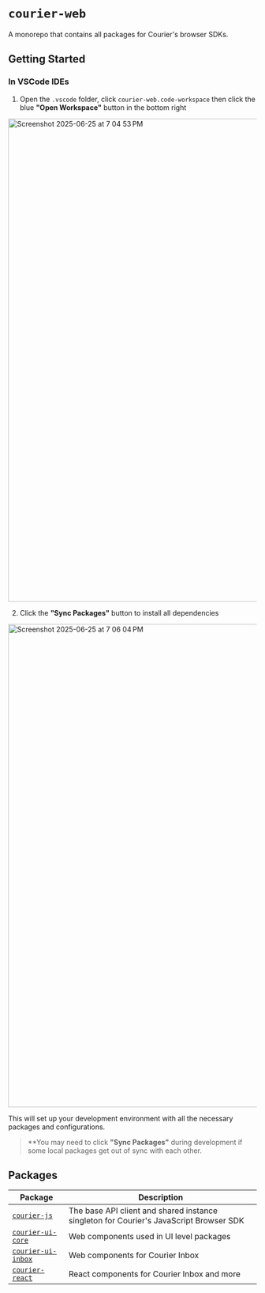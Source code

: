 # `courier-web`

A monorepo that contains all packages for Courier's browser SDKs.

## Getting Started

### In VSCode IDEs

1. Open the `.vscode` folder, click `courier-web.code-workspace` then click the blue **"Open Workspace"** button in the bottom right
<img width="977" alt="Screenshot 2025-06-25 at 7 04 53 PM" src="https://github.com/user-attachments/assets/0d7d1a5f-6664-4b9f-8071-26d1e7521cba" />

2. Click the **"Sync Packages"** button to install all dependencies
<img width="977" alt="Screenshot 2025-06-25 at 7 06 04 PM" src="https://github.com/user-attachments/assets/8326a66d-2d8a-4831-880a-d165e48a7fa4" />

This will set up your development environment with all the necessary packages and configurations.

> **You may need to click **"Sync Packages"** during development if some local packages get out of sync with each other.

## Packages

| Package | Description |
|---------|-------------|
| [`courier-js`](./@trycourier/courier-js) | The base API client and shared instance singleton for Courier's JavaScript Browser SDK |
| [`courier-ui-core`](./@trycourier/courier-ui-core) | Web components used in UI level packages |
| [`courier-ui-inbox`](./@trycourier/courier-ui-inbox) | Web components for Courier Inbox |
| [`courier-react`](./@trycourier/courier-react) | React components for Courier Inbox and more |
